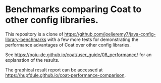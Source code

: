 # Benchmarks comparing Coat to other config libraries.

This repository is a clone of https://github.com/joeljeremy7/java-config-library-benchmarks with a few more tests for demonstrating the performance advantages of Coat over other config libraries.

See https://poiu-de.github.io/coat/user_guide/08_performance/ for an explanation of the results.

The graphical result report can be accessed at https://hupfdule.github.io/coat-performance-comparison.
